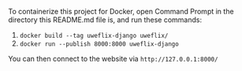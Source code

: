 To containerize this project for Docker, open Command Prompt in the directory this README.md file is, and run these commands:

1. `docker build --tag uweflix-django uweflix/`
2. `docker run --publish 8000:8000 uweflix-django`

You can then connect to the website via `http://127.0.0.1:8000/`
